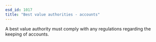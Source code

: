 ```yaml
---
esd_id: 1017
title: "Best value authorities - accounts"
---
```


A best value authority must comply with any regulations regarding the keeping of accounts.

